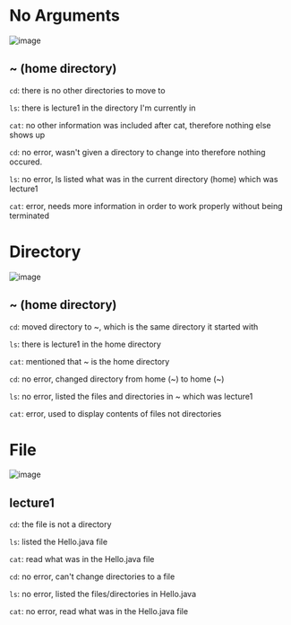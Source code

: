 # No Arguments
![image](https://github.com/divine9223/cse15l-lab-reports/assets/147002921/d480ea53-5d1f-47bb-9883-f6935128fc79)
## \~ (home directory)

`cd`: there is no other directories to move to

`ls`: there is lecture1 in the directory I'm currently in

`cat`: no other information was included after cat, therefore nothing else shows up

`cd`: no error, wasn't given a directory to change into therefore nothing occured.

`ls`: no error, ls listed what was in the current directory (home) which was lecture1

`cat`: error, needs more information in order to work properly without being terminated

# Directory
![image](https://github.com/divine9223/cse15l-lab-reports/assets/147002921/a8182969-eac1-4bd6-8d9b-197ab8a56128)
## \~ (home directory)

`cd`: moved directory to ~, which is the same directory it started with

`ls`: there is lecture1 in the home directory

`cat`: mentioned that ~ is the home directory

`cd`: no error, changed directory from home (~) to home (~)

`ls`: no error, listed the files and directories in ~ which was lecture1

`cat`: error, used to display contents of files not directories

# File
![image](https://github.com/divine9223/cse15l-lab-reports/assets/147002921/d043a1d3-fbc3-4f4a-8a5b-de05c3660c1d)
## lecture1

`cd`: the file is not a directory

`ls`: listed the Hello.java file

`cat`: read what was in the Hello.java file

`cd`: no error, can't change directories to a file

`ls`: no error, listed the files/directories in Hello.java

`cat`: no error, read what was in the Hello.java file
